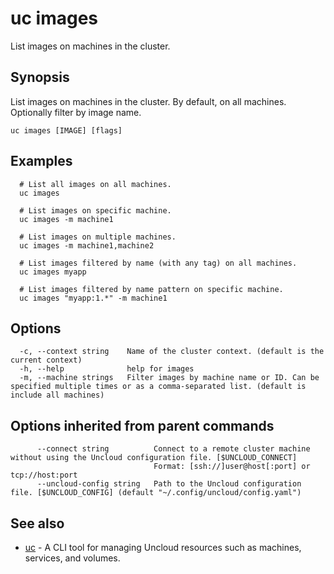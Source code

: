 # uc images

List images on machines in the cluster.

## Synopsis

List images on machines in the cluster. By default, on all machines. Optionally filter by image name.

```
uc images [IMAGE] [flags]
```

## Examples

```
  # List all images on all machines.
  uc images

  # List images on specific machine.
  uc images -m machine1

  # List images on multiple machines.
  uc images -m machine1,machine2

  # List images filtered by name (with any tag) on all machines.
  uc images myapp

  # List images filtered by name pattern on specific machine.
  uc images "myapp:1.*" -m machine1
```

## Options

```
  -c, --context string    Name of the cluster context. (default is the current context)
  -h, --help              help for images
  -m, --machine strings   Filter images by machine name or ID. Can be specified multiple times or as a comma-separated list. (default is include all machines)
```

## Options inherited from parent commands

```
      --connect string          Connect to a remote cluster machine without using the Uncloud configuration file. [$UNCLOUD_CONNECT]
                                Format: [ssh://]user@host[:port] or tcp://host:port
      --uncloud-config string   Path to the Uncloud configuration file. [$UNCLOUD_CONFIG] (default "~/.config/uncloud/config.yaml")
```

## See also

* [uc](uc.md)	 - A CLI tool for managing Uncloud resources such as machines, services, and volumes.

